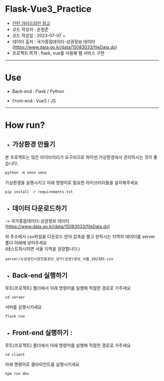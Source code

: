 # Flask-Vue3_Practice

- [인턴 가이드라인 참고](https://docs.google.com/document/d/1KRiulTfb3bxYLVlpN6vfGD-cU5dF-siaO-ZXTKAzLwI/edit?usp=sharing)
- 코드 작성자 : 손범준
- 코드 작성일 : 2023-07-07 ~
- 데이터 출처 : 국가중점데이터-상권정보 데이터(https://www.data.go.kr/data/15083033/fileData.do)
- 프로젝트 목적 : flask, vue를 사용해 웹 서비스 구현

----
# Use

- Back-end : Flask / Python

- Front-end : Vue3 / JS

----
# How run?

- ## 가상환경 만들기 
본 프로젝트는 많은 라이브러리가 요구되므로 파이썬 가상환경에서 관리하시는 것이 좋습니다.
```python
python -m venv venv
```
가상환경을 실행시키고 아래 명령어로 필요한 라이브러리들을 설치해주세요
```python
pip install -r requirements.txt
```
- ## 데이터 다운로드하기 
-> 국가중점데이터-상권정보 데이터(https://www.data.go.kr/data/15083033/fileData.do) 

위 주소에서 csv파일을 다운로드 받아 압축을 풀고 원하시는 지역의 데이터를 server 폴더 아래에 넣어주세요
<br>(테스트하시려면 서울 지역을 권장합니다.)

```
server/소상공인시장진흥공단_상가(상권)정보_서울_202303.csv
```
- ## Back-end 실행하기
루트(프로젝트) 폴더에서 아래 명령어를 실행해 적절한 경로로 가주세요
```
cd server
```
서버를 실행시키세요
```
flask run
```
- ## Front-end 실행하기 : 
루트(프로젝트) 폴더에서 아래 명령어를 실행해 적절한 경로로 가주세요
```
cd client
```
아래 명령어로 클라이언트를 실행시키세요
```
npm run dev
```